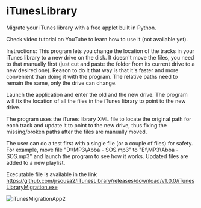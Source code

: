 # iTunesLibrary
Migrate your iTunes library with a free applet built in Python.

Check video tutorial on YouTube to learn how to use it (not available yet).

Instructions:
This program lets you change the location of the tracks in your iTunes library to a new drive on the disk.
It doesn't move the files, you need to that manually first (just cut and paste the folder from its current drive to a new desired one).
Reason to do it that way is that it's faster and more convenient than doing it with the program. The relative paths need to remain the same, only the drive can change.

Launch the application and enter the old and the new drive. The program will fix the location of all the files in the iTunes library to point to the new drive.

The program uses the iTunes library XML file to locate the original path for each track and update it to point to the new drive, thus fixing the missing/broken paths after the files are manually moved.

The user can do a test first with a single file (or a couple of files) for safety. For example, move file "D:\MP3\Abba - SOS.mp3" to "E:\MP3\Abba - SOS.mp3" and launch the program to see how it works. Updated files are added to a new playlist.

Executable file is available in the link https://github.com/jrsousa2/iTunesLibrary/releases/download/v1.0.0/iTunesLibraryMigration.exe

![iTunesMigrationApp2](https://github.com/jrsousa2/iTunesLibrary/assets/94881602/c86f2be1-2bcf-4edb-bee4-40179b9df245)
